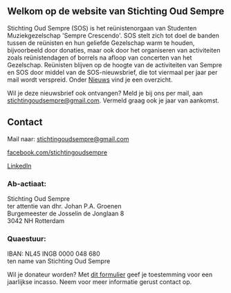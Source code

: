 ## Welkom op de website van Stichting Oud Sempre 

Stichting Oud Sempre (SOS) is het reünistenorgaan van Studenten Muziekgezelschap 'Sempre Crescendo'. SOS stelt zich tot doel de banden tussen de reünisten en hun geliefde Gezelschap warm te houden, bijvoorbeeld door donaties, maar ook door het organiseren van activiteiten zoals reünistendagen of borrels na afloop van concerten van het Gezelschap. Reünisten blijven op de hoogte van de activiteiten van Sempre en SOS door middel van de SOS-nieuwsbrief, die tot viermaal per jaar per mail wordt verspreid. Onder [Nieuws](/nieuws.md) vind je een overzicht. 

Wil je deze nieuwsbrief ook ontvangen? Meld je bij ons per mail, aan stichtingoudsempre@gmail.com. Vermeld graag ook je jaar van aankomst.

## Contact

Mail naar: [stichtingoudsempre@gmail.com](mailto:stichtingoudsempre@gmail.com)

[facebook.com/stichtingoudsempre](http://www.facebook.com/stichtingoudsempre)

[LinkedIn](https://www.linkedin.com/groups/4336251/)

### Ab-actiaat:

Stichting Oud Sempre<br>
ter attentie van dhr. Johan P.A. Groenen<br>
Burgemeester de Josselin de Jonglaan 8<br>
3042 NH Rotterdam

### Quaestuur:

IBAN: NL45 INGB 0000 048 680<br>
ten name van Stichting Oud Sempre

Wil je donateur worden? Met [dit formulier](https://drive.google.com/file/d/1MvxQG-HzYJvejG7VyTIh76NQXcPfINfZ/view?usp=sharing) geef je toestemming voor een jaarlijkse incasso. Neem voor meer informatie gerust contact op. 

